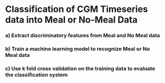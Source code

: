 # Classification of CGM Timeseries data into Meal or No-Meal Data
### a)	Extract discriminatory features from Meal and No Meal data
### b)	Train a machine learning model to recognize Meal or No Meal data
### c)	Use k fold cross validation on the training data to evaluate the classification system

